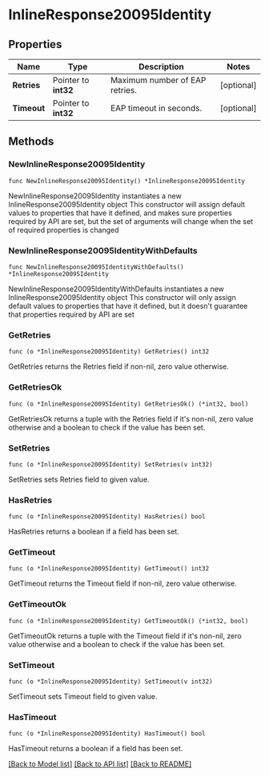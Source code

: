# InlineResponse20095Identity

## Properties

Name | Type | Description | Notes
------------ | ------------- | ------------- | -------------
**Retries** | Pointer to **int32** | Maximum number of EAP retries. | [optional] 
**Timeout** | Pointer to **int32** | EAP timeout in seconds. | [optional] 

## Methods

### NewInlineResponse20095Identity

`func NewInlineResponse20095Identity() *InlineResponse20095Identity`

NewInlineResponse20095Identity instantiates a new InlineResponse20095Identity object
This constructor will assign default values to properties that have it defined,
and makes sure properties required by API are set, but the set of arguments
will change when the set of required properties is changed

### NewInlineResponse20095IdentityWithDefaults

`func NewInlineResponse20095IdentityWithDefaults() *InlineResponse20095Identity`

NewInlineResponse20095IdentityWithDefaults instantiates a new InlineResponse20095Identity object
This constructor will only assign default values to properties that have it defined,
but it doesn't guarantee that properties required by API are set

### GetRetries

`func (o *InlineResponse20095Identity) GetRetries() int32`

GetRetries returns the Retries field if non-nil, zero value otherwise.

### GetRetriesOk

`func (o *InlineResponse20095Identity) GetRetriesOk() (*int32, bool)`

GetRetriesOk returns a tuple with the Retries field if it's non-nil, zero value otherwise
and a boolean to check if the value has been set.

### SetRetries

`func (o *InlineResponse20095Identity) SetRetries(v int32)`

SetRetries sets Retries field to given value.

### HasRetries

`func (o *InlineResponse20095Identity) HasRetries() bool`

HasRetries returns a boolean if a field has been set.

### GetTimeout

`func (o *InlineResponse20095Identity) GetTimeout() int32`

GetTimeout returns the Timeout field if non-nil, zero value otherwise.

### GetTimeoutOk

`func (o *InlineResponse20095Identity) GetTimeoutOk() (*int32, bool)`

GetTimeoutOk returns a tuple with the Timeout field if it's non-nil, zero value otherwise
and a boolean to check if the value has been set.

### SetTimeout

`func (o *InlineResponse20095Identity) SetTimeout(v int32)`

SetTimeout sets Timeout field to given value.

### HasTimeout

`func (o *InlineResponse20095Identity) HasTimeout() bool`

HasTimeout returns a boolean if a field has been set.


[[Back to Model list]](../README.md#documentation-for-models) [[Back to API list]](../README.md#documentation-for-api-endpoints) [[Back to README]](../README.md)


